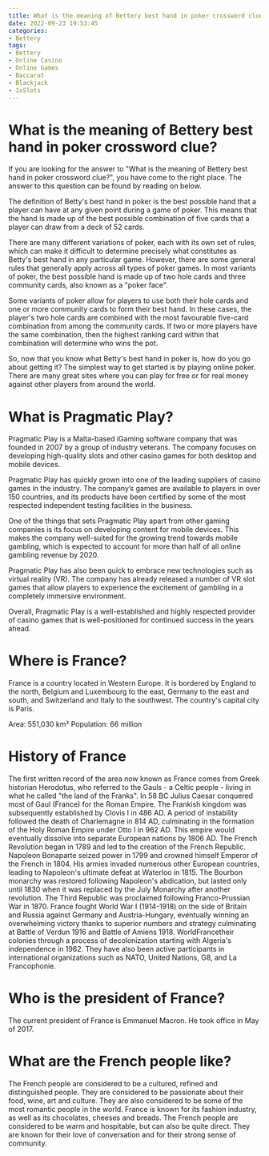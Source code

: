 ```yaml
---
title: What is the meaning of Bettery best hand in poker crossword clue 
date: 2022-09-23 19:53:45
categories:
- Bettery
tags:
- Bettery
- Online Casino
- Online Games
- Baccarat
- Blackjack
- 1xSlots
---
```



#  What is the meaning of Bettery best hand in poker crossword clue? 

If you are looking for the answer to "What is the meaning of Bettery best hand in poker crossword clue?", you have come to the right place. The answer to this question can be found by reading on below.

The definition of Betty's best hand in poker is the best possible hand that a player can have at any given point during a game of poker. This means that the hand is made up of the best possible combination of five cards that a player can draw from a deck of 52 cards.

There are many different variations of poker, each with its own set of rules, which can make it difficult to determine precisely what constitutes as Betty's best hand in any particular game. However, there are some general rules that generally apply across all types of poker games. In most variants of poker, the best possible hand is made up of two hole cards and three community cards, also known as a "poker face".

Some variants of poker allow for players to use both their hole cards and one or more community cards to form their best hand. In these cases, the player's two hole cards are combined with the most favourable five-card combination from among the community cards. If two or more players have the same combination, then the highest ranking card within that combination will determine who wins the pot.

So, now that you know what Betty's best hand in poker is, how do you go about getting it? The simplest way to get started is by playing online poker. There are many great sites where you can play for free or for real money against other players from around the world.

#  What is Pragmatic Play?  

Pragmatic Play is a Malta-based iGaming software company that was founded in 2007 by a group of industry veterans. The company focuses on developing high-quality slots and other casino games for both desktop and mobile devices. 

 Pragmatic Play has quickly grown into one of the leading suppliers of casino games in the industry. The company’s games are available to players in over 150 countries, and its products have been certified by some of the most respected independent testing facilities in the business. 

One of the things that sets Pragmatic Play apart from other gaming companies is its focus on developing content for mobile devices. This makes the company well-suited for the growing trend towards mobile gambling, which is expected to account for more than half of all online gambling revenue by 2020. 

Pragmatic Play has also been quick to embrace new technologies such as virtual reality (VR). The company has already released a number of VR slot games that allow players to experience the excitement of gambling in a completely immersive environment. 

Overall, Pragmatic Play is a well-established and highly respected provider of casino games that is well-positioned for continued success in the years ahead.

#  Where is France? 

France is a country located in Western Europe. It is bordered by England to the north, Belgium and Luxembourg to the east, Germany to the east and south, and Switzerland and Italy to the southwest. The country's capital city is Paris.

Area: 551,030 km²
Population: 66 million

# History of France 
The first written record of the area now known as France comes from Greek historian Herodotus, who referred to the Gauls - a Celtic people - living in what he called "the land of the Franks". In 58 BC Julius Caesar conquered most of Gaul (France) for the Roman Empire. The Frankish kingdom was subsequently established by Clovis I in 486 AD. A period of instability followed the death of Charlemagne in 814 AD, culminating in the formation of the Holy Roman Empire under Otto I in 962 AD. This empire would eventually dissolve into separate European nations by 1806 AD. 
The French Revolution began in 1789 and led to the creation of the French Republic. Napoleon Bonaparte seized power in 1799 and crowned himself Emperor of the French in 1804. His armies invaded numerous other European countries, leading to Napoleon's ultimate defeat at Waterloo in 1815. The Bourbon monarchy was restored following Napoleon's abdication, but lasted only until 1830 when it was replaced by the July Monarchy after another revolution. 
The Third Republic was proclaimed following Franco-Prussian War in 1870. France fought World War I (1914-1918) on the side of Britain and Russia against Germany and Austria-Hungary, eventually winning an overwhelming victory thanks to superior numbers and strategy culminating at Battle of Verdun 1916 and Battle of Amiens 1918. WorldFrancetheir colonies through a process of decolonization starting with Algeria's independence in 1962. They have also been active participants in international organizations such as NATO, United Nations, G8, and La Francophonie.

#  Who is the president of France? 

The current president of France is Emmanuel Macron. He took office in May of 2017.

#  What are the French people like?

The French people are considered to be a cultured, refined and distinguished people. They are considered to be passionate about their food, wine, art and culture. They are also considered to be some of the most romantic people in the world. France is known for its fashion industry, as well as its chocolates, cheeses and breads. The French people are considered to be warm and hospitable, but can also be quite direct. They are known for their love of conversation and for their strong sense of community.